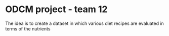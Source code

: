 # ODCM project - team 12

The idea is to create a dataset in which various diet recipes are evaluated in terms of the nutrients
